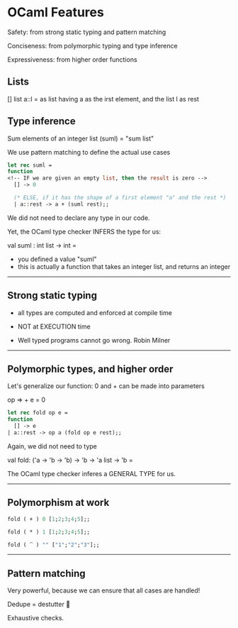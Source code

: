 # OCaml Features

Safety: from strong static typing and pattern matching

Conciseness: from polymorphic typing and type inference

Expressiveness: from higher order functions

## Lists

[] list
a::l = as list having a as the irst element, and the list l as rest

## Type inference

Sum elements of an integer list (suml) = "sum list"

We use pattern matching to define the actual use cases

```ocaml
let rec suml =
function
<!-- IF we are given an empty list, then the result is zero -->
  [] -> 0

  (* ELSE, if it has the shape of a first element "a" and the rest *)
  | a::rest -> a + (suml rest);;

```
We did not need to declare any type in our code.

Yet, the OCaml type checker INFERS the type for us:

val suml : int list -> int = <fun>

- you defined a value "suml"
- this is actually a function that takes an integer list, and returns an integer

------------------------------------------------------------
## Strong static typing
- all types are computed and enforced at compile time
- NOT at EXECUTION time

- Well typed programs cannot go wrong. Robin Milner

------------------------------------------------------------
## Polymorphic types, and higher order
Let's generalize our function: 0 and + can be made into parameters

op => +
e = 0

```ocaml
let rec fold op e =
function
  [] -> e
| a::rest -> op a (fold op e rest);;
```

Again, we did not need to type

val fold: ('a -> 'b -> 'b) -> 'b -> 'a list -> 'b = <fun>

The OCaml type checker inferes a GENERAL TYPE for us.

------------------------------------------------------------
## Polymorphism at work

```ocaml
fold ( + ) 0 [1;2;3;4;5];;

fold ( * ) 1 [1;2;3;4;5];;

fold ( ⁀ ) "" ["1";"2";"3"];;

```
------------------------------------------------------------
## Pattern matching
Very powerful, because we can ensure that all cases are handled!

Dedupe = destutter 👻

Exhaustive checks.
